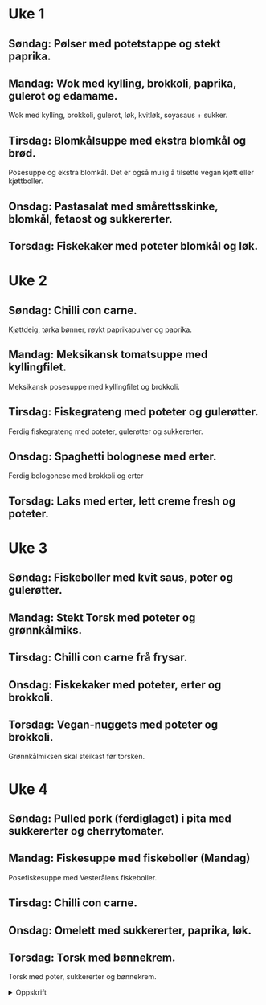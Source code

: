 # Uke 1
## Søndag: Pølser med potetstappe og stekt paprika.
## Mandag: Wok med kylling, brokkoli, paprika, gulerot og edamame.
Wok med kylling, brokkoli, gulerot, løk, kvitløk, soyasaus + sukker.
## Tirsdag: Blomkålsuppe med ekstra blomkål og brød.
Posesuppe og ekstra blomkål. Det er også mulig å tilsette vegan kjøtt eller kjøttboller.
## Onsdag: Pastasalat med smårettsskinke, blomkål, fetaost og sukkererter.
## Torsdag: Fiskekaker med poteter blomkål og løk.


# Uke 2
## Søndag: Chilli con carne.
Kjøttdeig, tørka bønner, røykt paprikapulver og paprika.
## Mandag: Meksikansk tomatsuppe med kyllingfilet.
Meksikansk posesuppe med kyllingfilet og brokkoli.
## Tirsdag: Fiskegrateng med poteter og gulerøtter.
Ferdig fiskegrateng med poteter, gulerøtter og sukkererter.
## Onsdag: Spaghetti bolognese med erter.
Ferdig bologonese med brokkoli og erter
## Torsdag: Laks med erter, lett creme fresh og poteter.



# Uke 3
## Søndag: Fiskeboller med kvit saus, poter og gulerøtter.
## Mandag: Stekt Torsk med poteter og grønnkålmiks.
## Tirsdag: Chilli con carne frå frysar.
## Onsdag: Fiskekaker med poteter, erter og brokkoli.
## Torsdag: Vegan-nuggets med poteter og brokkoli.
Grønnkålmiksen skal steikast før torsken.



# Uke 4
## Søndag: Pulled pork (ferdiglaget) i pita med sukkererter og cherrytomater.
## Mandag: Fiskesuppe med fiskeboller (Mandag)
Posefiskesuppe med Vesterålens fiskeboller.
## Tirsdag: Chilli con carne.
## Onsdag: Omelett med sukkererter, paprika, løk. 
## Torsdag: Torsk med bønnekrem.
Torsk med poter, sukkererter og bønnekrem.
<details>
  <summary>Oppskrift</summary> 
  
  <h3>Ingrendienser</h3>    
  <ul>
    <li>250 g kokte, hvit bønner, naturell</li>
    <li>2 sjalottløk</li>
    <li>2 fedd hvitløk</li>
    <li>2 ss/ olivenolje</li>
    <li>3 dl kyllingkraft</li>
    <li>2 ss smør</li>
  </ul>
  <h3>Framgangsmåte</h3>
  <ol>
  <li>Sett på poteter.</li>
  <li>Bland alt saman i ei gryte.</li>
  <li>Kok i 20 minutt.</li>
  <li>Mens kremen kokar så stek torsken som vanleg.</li>
  </ol>    
</details>

